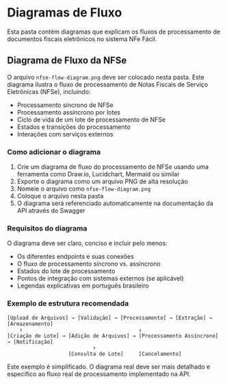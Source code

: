 # Diagramas de Fluxo

Esta pasta contém diagramas que explicam os fluxos de processamento de documentos fiscais eletrônicos no sistema NFe Fácil.

## Diagrama de Fluxo da NFSe

O arquivo `nfse-flow-diagram.png` deve ser colocado nesta pasta. Este diagrama ilustra o fluxo de processamento de Notas Fiscais de Serviço Eletrônicas (NFSe), incluindo:

- Processamento síncrono de NFSe
- Processamento assíncrono por lotes
- Ciclo de vida de um lote de processamento de NFSe
- Estados e transições do processamento
- Interações com serviços externos

### Como adicionar o diagrama

1. Crie um diagrama de fluxo do processamento de NFSe usando uma ferramenta como Draw.io, Lucidchart, Mermaid ou similar
2. Exporte o diagrama como um arquivo PNG de alta resolução
3. Nomeie o arquivo como `nfse-flow-diagram.png`
4. Coloque o arquivo nesta pasta
5. O diagrama será referenciado automaticamente na documentação da API através do Swagger

### Requisitos do diagrama

O diagrama deve ser claro, conciso e incluir pelo menos:

- Os diferentes endpoints e suas conexões
- O fluxo de processamento síncrono vs. assíncrono
- Estados do lote de processamento
- Pontos de integração com sistemas externos (se aplicável)
- Legendas explicativas em português brasileiro

### Exemplo de estrutura recomendada

```
[Upload de Arquivos] → [Validação] → [Processamento] → [Extração] → [Armazenamento]
    ↑                                      ↓
[Criação de Lote] → [Adição de Arquivos] → [Processamento Assíncrono] → [Notificação]
                            ↑
                    [Consulta de Lote]     [Cancelamento]
```

Este exemplo é simplificado. O diagrama real deve ser mais detalhado e específico ao fluxo real de processamento implementado na API. 